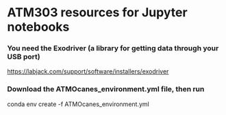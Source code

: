 # ATM303 resources for Jupyter notebooks 

### You need the Exodriver (a library for getting data through your USB port) 

https://labjack.com/support/software/installers/exodriver

### Download the ATMOcanes_environment.yml file, then run  

conda env create -f ATMOcanes_environment.yml 

